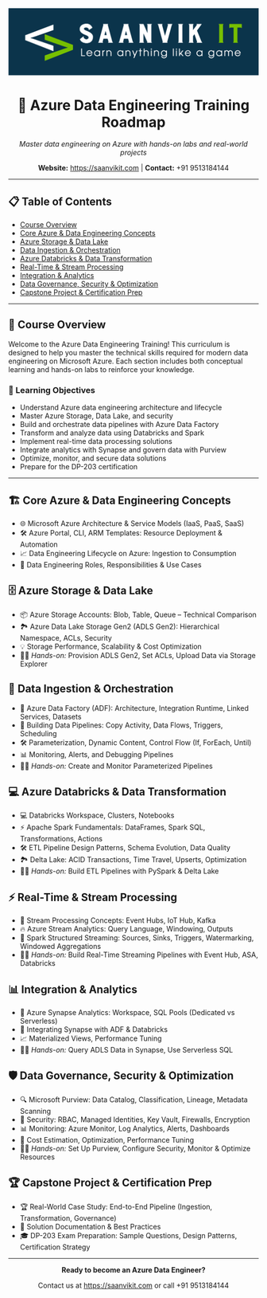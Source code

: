 <div align="center">
  <img src="saanvikit.png" alt="Saanvik IT Logo" width="600"/>
  <h1>🚀 Azure Data Engineering Training Roadmap</h1>
  <p><em>Master data engineering on Azure with hands-on labs and real-world projects</em></p>
  <p><strong>Website:</strong> <a href="https://saanvikit.com">https://saanvikit.com</a> | <strong>Contact:</strong> +91 9513184144</p>
  <hr>
</div>

## 📋 Table of Contents

- [Course Overview](#course-overview)
- [Core Azure & Data Engineering Concepts](#core-azure--data-engineering-concepts)
- [Azure Storage & Data Lake](#azure-storage--data-lake)
- [Data Ingestion & Orchestration](#data-ingestion--orchestration)
- [Azure Databricks & Data Transformation](#azure-databricks--data-transformation)
- [Real-Time & Stream Processing](#real-time--stream-processing)
- [Integration & Analytics](#integration--analytics)
- [Data Governance, Security & Optimization](#data-governance-security--optimization)
- [Capstone Project & Certification Prep](#capstone-project--certification-prep)

<hr>

## 🌟 Course Overview

Welcome to the Azure Data Engineering Training! This curriculum is designed to help you master the technical skills required for modern data engineering on Microsoft Azure. Each section includes both conceptual learning and hands-on labs to reinforce your knowledge.

### 🎯 Learning Objectives

- Understand Azure data engineering architecture and lifecycle
- Master Azure Storage, Data Lake, and security
- Build and orchestrate data pipelines with Azure Data Factory
- Transform and analyze data using Databricks and Spark
- Implement real-time data processing solutions
- Integrate analytics with Synapse and govern data with Purview
- Optimize, monitor, and secure data solutions
- Prepare for the DP-203 certification

<hr>

## 🏗️ Core Azure & Data Engineering Concepts

- 🌐 Microsoft Azure Architecture & Service Models (IaaS, PaaS, SaaS)
- 🛠️ Azure Portal, CLI, ARM Templates: Resource Deployment & Automation
- 📈 Data Engineering Lifecycle on Azure: Ingestion to Consumption
- 🤖 Data Engineering Roles, Responsibilities & Use Cases

## 🗄️ Azure Storage & Data Lake

- 📦 Azure Storage Accounts: Blob, Table, Queue – Technical Comparison
- 🏞️ Azure Data Lake Storage Gen2 (ADLS Gen2): Hierarchical Namespace, ACLs, Security
- 💡 Storage Performance, Scalability & Cost Optimization
- 🧑‍💻 *Hands-on:* Provision ADLS Gen2, Set ACLs, Upload Data via Storage Explorer

## 🔄 Data Ingestion & Orchestration

- 🔄 Azure Data Factory (ADF): Architecture, Integration Runtime, Linked Services, Datasets
- 🧩 Building Data Pipelines: Copy Activity, Data Flows, Triggers, Scheduling
- 🛠️ Parameterization, Dynamic Content, Control Flow (If, ForEach, Until)
- 📊 Monitoring, Alerts, and Debugging Pipelines
- 🧑‍💻 *Hands-on:* Create and Monitor Parameterized Pipelines

## 💻 Azure Databricks & Data Transformation

- 💻 Databricks Workspace, Clusters, Notebooks
- ⚡ Apache Spark Fundamentals: DataFrames, Spark SQL, Transformations, Actions
- 🛠️ ETL Pipeline Design Patterns, Schema Evolution, Data Quality
- 🏞️ Delta Lake: ACID Transactions, Time Travel, Upserts, Optimization
- 🧑‍💻 *Hands-on:* Build ETL Pipelines with PySpark & Delta Lake

## ⚡ Real-Time & Stream Processing

- 🌊 Stream Processing Concepts: Event Hubs, IoT Hub, Kafka
- 🔥 Azure Stream Analytics: Query Language, Windowing, Outputs
- 🔄 Spark Structured Streaming: Sources, Sinks, Triggers, Watermarking, Windowed Aggregations
- 🧑‍💻 *Hands-on:* Build Real-Time Streaming Pipelines with Event Hub, ASA, Databricks

## 📊 Integration & Analytics

- 🏢 Azure Synapse Analytics: Workspace, SQL Pools (Dedicated vs Serverless)
- 🔗 Integrating Synapse with ADF & Databricks
- 📈 Materialized Views, Performance Tuning
- 🧑‍💻 *Hands-on:* Query ADLS Data in Synapse, Use Serverless SQL

## 🛡️ Data Governance, Security & Optimization

- 🔍 Microsoft Purview: Data Catalog, Classification, Lineage, Metadata Scanning
- 🔐 Security: RBAC, Managed Identities, Key Vault, Firewalls, Encryption
- 📊 Monitoring: Azure Monitor, Log Analytics, Alerts, Dashboards
- 💸 Cost Estimation, Optimization, Performance Tuning
- 🧑‍💻 *Hands-on:* Set Up Purview, Configure Security, Monitor & Optimize Resources

## 🏆 Capstone Project & Certification Prep

- 🏆 Real-World Case Study: End-to-End Pipeline (Ingestion, Transformation, Governance)
- 📄 Solution Documentation & Best Practices
- 🎓 DP-203 Exam Preparation: Sample Questions, Design Patterns, Certification Strategy

<hr>

<div align="center">
  <p><strong>Ready to become an Azure Data Engineer?</strong></p>
  <p>Contact us at <a href="https://saanvikit.com">https://saanvikit.com</a> or call +91 9513184144</p>
</div>
